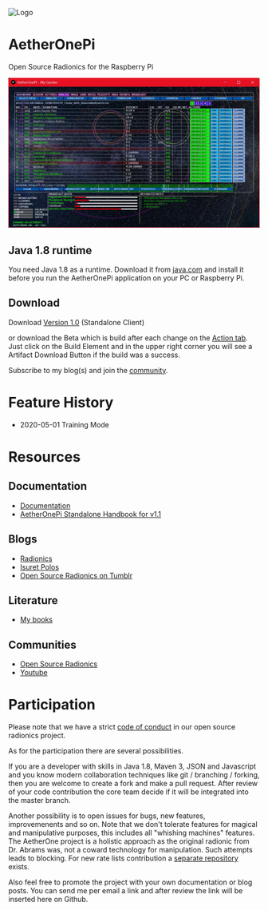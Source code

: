 ![Logo](https://github.com/isuretpolos/AetherOnePi/raw/master/gui/src/assets/AetherOneLogo.png)

# AetherOnePi

Open Source Radionics for the Raspberry Pi

![Dashboard](https://raw.githubusercontent.com/isuretpolos/AetherOnePi/master/documentation/screenshots/analysis.jpg)

## Java 1.8 runtime
You need Java 1.8 as a runtime. Download it from [java.com](https://www.java.com/en/download/) and install it before you run the AetherOnePi application on your PC or Raspberry Pi.

## Download
Download [Version 1.0](https://github.com/isuretpolos/AetherOnePi/releases/tag/1.0) (Standalone Client)

or download the Beta which is build after each change on the [Action tab](https://github.com/isuretpolos/AetherOnePi/actions). Just click on the Build Element and in the upper right corner you will see a Artifact Download Button if the build was a success.

Subscribe to my blog(s) and join the [community](https://vk.com/aetherone).

# Feature History
- 2020-05-01 Training Mode


# Resources
## Documentation
- [Documentation](documentation/documentation.md)
- [AetherOnePi Standalone Handbook for v1.1](https://radionics.home.blog/2020/01/13/aetheronepi-standalone-handbook-for-v1-1/)
## Blogs
- [Radionics](https://radionics.home.blog)
- [Isuret Polos](https://isuretpolos.wordpress.com)
- [Open Source Radionics on Tumblr](https://aetheronepi.tumblr.com)
## Literature
- [My books](https://isuretpolos.wordpress.com/literature/)
## Communities
- [Open Source Radionics](https://vk.com/aetherone)
- [Youtube](https://www.youtube.com/channel/UCFVTNpzycFUoF4h0CbRS92Q)

# Participation
Please note that we have a strict [code of conduct](CODE_OF_CONDUCT.md) in our open source radionics project.

As for the participation there are several possibilities.

If you are a developer with skills in Java 1.8, Maven 3, JSON and Javascript and you know modern collaboration techniques like git / branching / forking, then you are welcome to create a fork and make a pull request. After review of your code contribution the core team decide if it will be integrated into the master branch.

Another possibility is to open issues for bugs, new features, improvemenents and so on. Note that we don't tolerate features for magical and manipulative purposes, this includes all "whishing machines" features. The AetherOne project is a holistic approach as the original radionic from Dr. Abrams was, not a coward technology for manipulation. Such attempts leads to blocking. For new rate lists contribution a [separate repository](https://github.com/isuretpolos/radionics-rates) exists.

Also feel free to promote the project with your own documentation or blog posts. You can send me per email a link and after review the link will be inserted here on Github.
